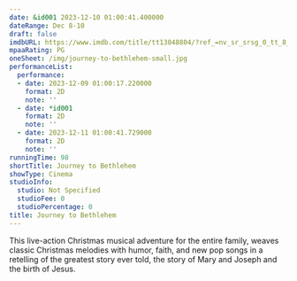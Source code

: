```yaml
---
date: &id001 2023-12-10 01:00:41.400000
dateRange: Dec 8-10
draft: false
imdbURL: https://www.imdb.com/title/tt13848804/?ref_=nv_sr_srsg_0_tt_8_nm_0_q_journ
mpaaRating: PG
oneSheet: /img/journey-to-bethlehem-small.jpg
performanceList:
  performance:
  - date: 2023-12-09 01:00:17.220000
    format: 2D
    note: ''
  - date: *id001
    format: 2D
    note: ''
  - date: 2023-12-11 01:00:41.729000
    format: 2D
    note: ''
runningTime: 98
shortTitle: Journey to Bethlehem
showType: Cinema
studioInfo:
  studio: Not Specified
  studioFee: 0
  studioPercentage: 0
title: Journey to Bethlehem
---
```


This live-action Christmas musical adventure for the entire family, weaves classic Christmas melodies with humor, faith, and new pop songs in a retelling of the greatest story ever told, the story of Mary and Joseph and the birth of Jesus.